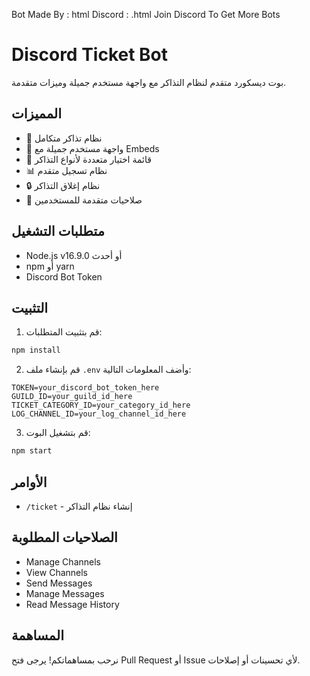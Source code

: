 
Bot Made By : html 
Discord : .html 
Join Discord To Get More Bots
# Discord Ticket Bot

بوت ديسكورد متقدم لنظام التذاكر مع واجهة مستخدم جميلة وميزات متقدمة.

## المميزات

- 🎫 نظام تذاكر متكامل
- 🎨 واجهة مستخدم جميلة مع Embeds
- 📝 قائمة اختيار متعددة لأنواع التذاكر
- 📊 نظام تسجيل متقدم
- 🔒 نظام إغلاق التذاكر
- 👥 صلاحيات متقدمة للمستخدمين

## متطلبات التشغيل

- Node.js v16.9.0 أو أحدث
- npm أو yarn
- Discord Bot Token

## التثبيت

1. قم بتثبيت المتطلبات:
```bash
npm install
```

2. قم بإنشاء ملف `.env` وأضف المعلومات التالية:
```env
TOKEN=your_discord_bot_token_here
GUILD_ID=your_guild_id_here
TICKET_CATEGORY_ID=your_category_id_here
LOG_CHANNEL_ID=your_log_channel_id_here
```

3. قم بتشغيل البوت:
```bash
npm start
```

## الأوامر

- `/ticket` - إنشاء نظام التذاكر

## الصلاحيات المطلوبة

- Manage Channels
- View Channels
- Send Messages
- Manage Messages
- Read Message History

## المساهمة

نرحب بمساهماتكم! يرجى فتح Pull Request أو Issue لأي تحسينات أو إصلاحات. 